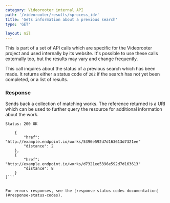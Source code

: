 ```yaml
---
category: Videorooter internal API
path: '/videorooter/results/<process_id>'
title: 'Gets information about a previous search'
type: 'GET'

layout: nil
---
```


This is part of a set of API calls which are specific for the Videorooter
project and used internally by its website. It's possible to use these
calls externally too, but the results may vary and change frequently.

This call inquires about the status of a previous search which has been
made. It returns either a status code of `202` if the search has not
yet been completed, or a list of results.

### Response

Sends back a collection of matching works. The reference returned is a
URI which can be used to further query the resource for additional
information about the work.

```Status: 200 OK```
```[
    {
        "href": "http://example.endpoint.io/works/5396e592d7d163613d7321ee"
        "distance": 2
    },
    {
        "href": "http://example.endpoint.io/works/d7321ee5396e592d7d163613"
        "distance": 8
    }
]```


For errors responses, see the [response status codes documentation](#response-status-codes).
